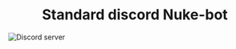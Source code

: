 <h1 align="center"> Standard discord Nuke-bot </h1>

<img src="https://camo.githubusercontent.com/4f5e25ee5b44601763fbebfedc1e27e7aa0cd2af139683b5dfe5061a967aed8b/68747470733a2f2f696d672e736869656c64732e696f2f646973636f72642f3232323037383130383937373539343336383f636f6c6f723d353836354632266c6f676f3d646973636f7264266c6f676f436f6c6f723d7768697465" alt="Discord server" data-canonical-src="https://img.shields.io/discord/222078108977594368?color=5865F2&amp;logo=discord&amp;logoColor=white" style="max-width: 100%;">
